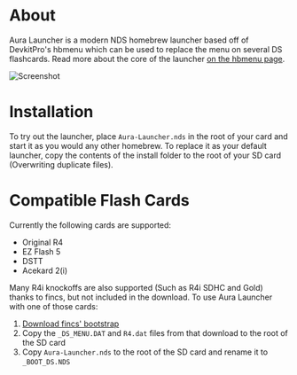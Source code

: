 # About
Aura Launcher is a modern NDS homebrew launcher based off of DevkitPro's hbmenu which can be used to replace the menu on several DS flashcards. Read more about the core of the launcher [on the hbmenu page][hbmenu].

![Screenshot][Top Screen]

# Installation
To try out the launcher, place `Aura-Launcher.nds` in the root of your card and start it as you would any other homebrew. To replace it as your default launcher, copy the contents of the install folder to the root of your SD card (Overwriting duplicate files).

# Compatible Flash Cards
Currently the following cards are supported:
- Original R4
- EZ Flash 5
- DSTT
- Acekard 2(i)

Many R4i knockoffs are also supported (Such as R4i SDHC and Gold) thanks to fincs, but not included in the download. To use Aura Launcher with one of those cards:

1. [Download fincs' bootstrap][fincs' blog page]
2. Copy the `_DS_MENU.DAT` and `R4.dat` files from that download to the root of the SD card
3. Copy `Aura-Launcher.nds` to the root of the SD card and rename it to `_BOOT_DS.NDS`

 
[hbmenu]:https://github.com/devkitPro/nds-hb-menu
[fincs' blog page]:http://fincs.drunkencoders.com/2010/04/13/r4i-christmas-hbmenu-bootstub/
[Top Screen]:https://cloud.githubusercontent.com/assets/5875019/8685470/6dcbc466-2a44-11e5-92af-256503349dbb.png
